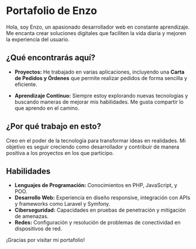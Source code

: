 # Portafolio de Enzo

Hola, soy Enzo, un apasionado desarrollador web en constante aprendizaje. Me encanta crear soluciones digitales que faciliten la vida diaria y mejoren la experiencia del usuario.

## ¿Qué encontrarás aquí?

- **Proyectos:** He trabajado en varias aplicaciones, incluyendo una **Carta de Pedidos y Órdenes** que permite realizar pedidos de forma sencilla y eficiente.
  
- **Aprendizaje Continuo:** Siempre estoy explorando nuevas tecnologías y buscando maneras de mejorar mis habilidades. Me gusta compartir lo que aprendo en el camino.

## ¿Por qué trabajo en esto?

Creo en el poder de la tecnología para transformar ideas en realidades. Mi objetivo es seguir creciendo como desarrollador y contribuir de manera positiva a los proyectos en los que participo.

## Habilidades

- **Lenguajes de Programación:** Conocimientos en PHP, JavaScript, y POO.
- **Desarrollo Web:** Experiencia en diseño responsive, integración con APIs y frameworks como Laravel y Symfony.
- **Ciberseguridad:** Capacidades en pruebas de penetración y mitigación de amenazas.
- **Redes:** Configuración y resolución de problemas de conectividad en dispositivos de red.

¡Gracias por visitar mi portafolio!

